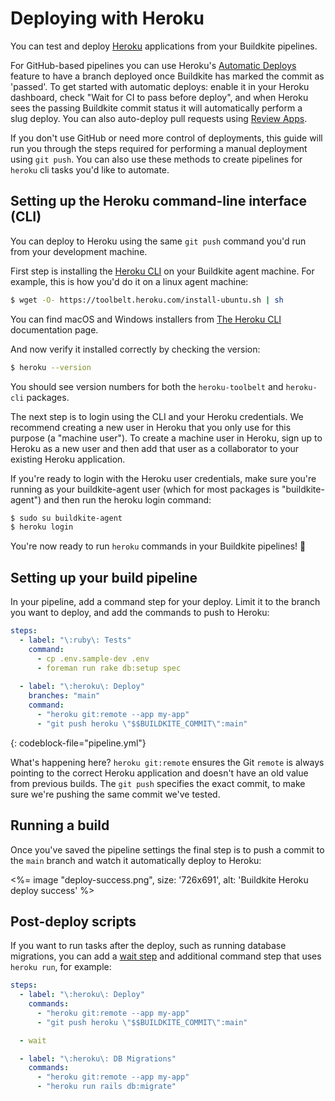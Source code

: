 # Deploying with Heroku

You can test and deploy [Heroku](https://heroku.com/) applications from your Buildkite pipelines.

For GitHub-based pipelines you can use Heroku's [Automatic Deploys](https://devcenter.heroku.com/articles/github-integration) feature to have a branch deployed once Buildkite has marked the commit as 'passed'. To get started with automatic deploys: enable it in your Heroku dashboard, check "Wait for CI to pass before deploy", and when Heroku sees the passing Buildkite commit status it will automatically perform a slug deploy. You can also auto-deploy pull requests using [Review Apps](https://devcenter.heroku.com/articles/github-integration-review-apps).

If you don't use GitHub or need more control of deployments, this guide will run you through the steps required for performing a manual deployment using `git push`. You can also use these methods to create pipelines for `heroku` cli tasks you'd like to automate.

## Setting up the Heroku command-line interface (CLI)

You can deploy to Heroku using the same `git push` command you'd run from your development machine.

First step is installing the [Heroku CLI](https://devcenter.heroku.com/articles/heroku-command-line) on your Buildkite agent machine. For example, this is how you'd do it on a linux agent machine:

```bash
$ wget -O- https://toolbelt.heroku.com/install-ubuntu.sh | sh
```

You can find macOS and Windows installers from [The Heroku CLI](https://devcenter.heroku.com/articles/heroku-cli) documentation page.

And now verify it installed correctly by checking the version:

```bash
$ heroku --version
```

You should see version numbers for both the `heroku-toolbelt` and `heroku-cli` packages.

The next step is to login using the CLI and your Heroku credentials. We recommend creating a new user in Heroku that you only use for this purpose (a "machine user"). To create a machine user in Heroku, sign up to Heroku as a new user and then add that user as a collaborator to your existing Heroku application.

If you're ready to login with the Heroku user credentials, make sure you're running as your buildkite-agent user (which for most packages is "buildkite-agent") and then run the heroku login command:

```bash
$ sudo su buildkite-agent
$ heroku login
```

You're now ready to run `heroku` commands in your Buildkite pipelines! :tada:

## Setting up your build pipeline

In your pipeline, add a command step for your deploy. Limit it to the branch you want to deploy, and add the commands to push to Heroku:

```yaml
steps:
  - label: "\:ruby\: Tests"
    command:
      - cp .env.sample-dev .env
      - foreman run rake db:setup spec
      
  - label: "\:heroku\: Deploy"
    branches: "main"
    command:
      - "heroku git:remote --app my-app"
      - "git push heroku \"$$BUILDKITE_COMMIT\":main"
```
{: codeblock-file="pipeline.yml"}

What's happening here? `heroku git:remote` ensures the Git `remote` is always pointing to the correct Heroku application and doesn't have an old value from previous builds. The `git push` specifies the exact commit, to make sure we're pushing the same commit we've tested.

## Running a build

Once you've saved the pipeline settings the final step is to push a commit to the `main` branch and watch it automatically deploy to Heroku:

<%= image "deploy-success.png", size: '726x691', alt: 'Buildkite Heroku deploy success' %>

## Post-deploy scripts

If you want to run tasks after the deploy, such as running database migrations, you can add a [wait step](/docs/pipelines/configure/step-types/wait-step) and additional command step that uses `heroku run`, for example:

```yaml
steps:
  - label: "\:heroku\: Deploy"
    commands:
      - "heroku git:remote --app my-app"
      - "git push heroku \"$$BUILDKITE_COMMIT\":main"

  - wait

  - label: "\:heroku\: DB Migrations"
    commands:
      - "heroku git:remote --app my-app"
      - "heroku run rails db:migrate"
```
